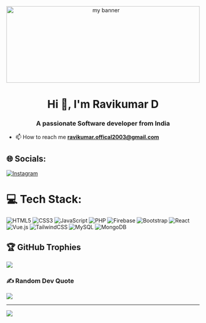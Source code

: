 <p align="center">
<img src="https://github.com/user-attachments/assets/d4b82e62-6b10-4697-b8b5-e012c0148c54" alt="my banner" height="200px" width="100%">
</p>
<h1 align="center">Hi 👋, I'm Ravikumar D</h1>
<h3 align="center">A passionate Software developer from India</h3>

- 📫 How to reach me **ravikumar.offical2003@gmail.com**


## 🌐 Socials:
[![Instagram](https://img.shields.io/badge/Instagram-%23E4405F.svg?logo=Instagram&logoColor=white)](https://instagram.com/idoit__fellow) 

# 💻 Tech Stack:
![HTML5](https://img.shields.io/badge/html5-%23E34F26.svg?style=for-the-badge&logo=html5&logoColor=white) ![CSS3](https://img.shields.io/badge/css3-%231572B6.svg?style=for-the-badge&logo=css3&logoColor=white) ![JavaScript](https://img.shields.io/badge/javascript-%23323330.svg?style=for-the-badge&logo=javascript&logoColor=%23F7DF1E) ![PHP](https://img.shields.io/badge/php-%23777BB4.svg?style=for-the-badge&logo=php&logoColor=white) ![Firebase](https://img.shields.io/badge/firebase-%23039BE5.svg?style=for-the-badge&logo=firebase) ![Bootstrap](https://img.shields.io/badge/bootstrap-%238511FA.svg?style=for-the-badge&logo=bootstrap&logoColor=white) ![React](https://img.shields.io/badge/react-%2320232a.svg?style=for-the-badge&logo=react&logoColor=%2361DAFB) ![Vue.js](https://img.shields.io/badge/vue.js-%2335495e.svg?style=for-the-badge&logo=vuedotjs&logoColor=%234FC08D) ![TailwindCSS](https://img.shields.io/badge/tailwindcss-%2338B2AC.svg?style=for-the-badge&logo=tailwind-css&logoColor=white) ![MySQL](https://img.shields.io/badge/mysql-4479A1.svg?style=for-the-badge&logo=mysql&logoColor=white) ![MongoDB](https://img.shields.io/badge/MongoDB-%234ea94b.svg?style=for-the-badge&logo=mongodb&logoColor=white)
<!-- # 📊 GitHub Stats:
![](https://github-readme-stats.vercel.app/api?username=D-RaviKumarofficial&theme=dark&hide_border=false&include_all_commits=false&count_private=false)<br/>
![](https://github-readme-streak-stats.herokuapp.com/?user=D-RaviKumarofficial&theme=dark&hide_border=false)<br/>
![](https://github-readme-stats.vercel.app/api/top-langs/?username=D-RaviKumarofficial&theme=dark&hide_border=false&include_all_commits=false&count_private=false&layout=compact) -->

## 🏆 GitHub Trophies
![](https://github-profile-trophy.vercel.app/?username=D-RaviKumarofficial&theme=radical&no-frame=false&no-bg=true&margin-w=4)

### ✍️ Random Dev Quote
![](https://quotes-github-readme.vercel.app/api?type=horizontal&theme=radical)

<!-- ### 🔝 Top Contributed Repo
![](https://github-contributor-stats.vercel.app/api?username=D-RaviKumarofficial&limit=5&theme=dark&combine_all_yearly_contributions=true)  -->

---
[![](https://visitcount.itsvg.in/api?id=D-RaviKumarofficial&icon=0&color=0)](https://visitcount.itsvg.in)

<!-- Proudly created with GPRM ( https://gprm.itsvg.in ) -->
